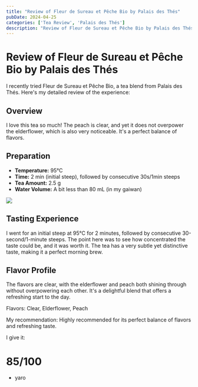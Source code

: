 ```yaml
---
title: "Review of Fleur de Sureau et Pêche Bio by Palais des Thés"
pubDate: 2024-04-25
categories: ['Tea Review', 'Palais des Thés']
description: "Review of Fleur de Sureau et Pêche Bio by Palais des Thés"
---
```


# Review of Fleur de Sureau et Pêche Bio by Palais des Thés

I recently tried Fleur de Sureau et Pêche Bio, a tea blend from Palais des Thés. Here's my detailed review of the experience:

## Overview

I love this tea so much! The peach is clear, and yet it does not overpower the elderflower, which is also very noticeable. It's a perfect balance of flavors.

## Preparation

- **Temperature:** 95°C
- **Time:** 2 min (initial steep), followed by consecutive 30s/1min steeps
- **Tea Amount:** 2.5 g
- **Water Volume:** A bit less than 80 mL (in my gaiwan)
  
![](https://shop.sinas.online/media/image/cd/a5/32/21870_600x600@2x.jpg)


## Tasting Experience

I went for an initial steep at 95°C for 2 minutes, followed by consecutive 30-second/1-minute steeps. The point here was to see how concentrated the taste could be, and it was worth it. The tea has a very subtle yet distinctive taste, making it a perfect morning brew.

## Flavor Profile

The flavors are clear, with the elderflower and peach both shining through without overpowering each other. It's a delightful blend that offers a refreshing start to the day.

Flavors: Clear, Elderflower, Peach

My recommendation: Highly recommended for its perfect balance of flavors and refreshing taste.

I give it:
# 85/100

- yaro